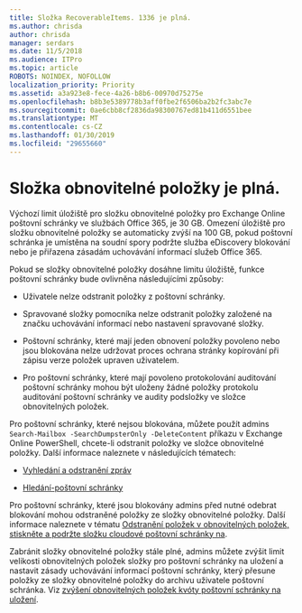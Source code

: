 ```yaml
---
title: Složka RecoverableItems. 1336 je plná.
ms.author: chrisda
author: chrisda
manager: serdars
ms.date: 11/5/2018
ms.audience: ITPro
ms.topic: article
ROBOTS: NOINDEX, NOFOLLOW
localization_priority: Priority
ms.assetid: a3a923e8-fece-4a26-b8b6-00970d75275e
ms.openlocfilehash: b8b3e5389778b3aff0fbe2f6506ba2b2fc3abc7e
ms.sourcegitcommit: 0ae6cbb8cf2836da98300767ed81b411d6551bee
ms.translationtype: MT
ms.contentlocale: cs-CZ
ms.lasthandoff: 01/30/2019
ms.locfileid: "29655660"
---
```

# <a name="the-recoverable-items-folder-is-full"></a>Složka obnovitelné položky je plná.

Výchozí limit úložiště pro složku obnovitelné položky pro Exchange Online poštovní schránky ve službách Office 365, je 30 GB. Omezení úložiště pro složku obnovitelné položky se automaticky zvýší na 100 GB, pokud poštovní schránka je umístěna na soudní spory podržte služba eDiscovery blokování nebo je přiřazena zásadám uchovávání informací služeb Office 365.
  
Pokud se složky obnovitelné položky dosáhne limitu úložiště, funkce poštovní schránky bude ovlivněna následujícími způsoby:
  
- Uživatele nelze odstranit položky z poštovní schránky.
    
- Spravované složky pomocníka nelze odstranit položky založené na značku uchovávání informací nebo nastavení spravované složky.
    
- Poštovní schránky, které mají jeden obnovení položky povoleno nebo jsou blokována nelze udržovat proces ochrana stránky kopírování při zápisu verze položek upraven uživatelem.
    
- Pro poštovní schránky, které mají povoleno protokolování auditování poštovní schránky mohou být uloženy žádné položky protokolu auditování poštovní schránky ve audity podsložky ve složce obnovitelných položek.
    
Pro poštovní schránky, které nejsou blokována, můžete použít admins `Search-Mailbox -SearchDumpsterOnly -DeleteContent` příkazu v Exchange Online PowerShell, chcete-li odstranit položky ve složce obnovitelné položky. Další informace naleznete v následujících tématech: 
  
- [Vyhledání a odstranění zpráv](https://docs.microsoft.com/office365/securitycompliance/search-for-and-delete-messagesadmin-help)
    
- [Hledání-poštovní schránky](https://docs.microsoft.com/powershell/module/exchange/mailboxes/Search-Mailbox)
    
Pro poštovní schránky, které jsou blokovány admins před nutné odebrat blokování mohou odstraněné položky ze složky obnovitelné položky. Další informace naleznete v tématu [Odstranění položek v obnovitelných položek, stiskněte a podržte složku cloudové poštovní schránky na](https://docs.microsoft.com/office365/securitycompliance/delete-items-in-the-recoverable-items-folder-of-mailboxes-on-hold).
  
Zabránit složky obnovitelné položky stále plné, admins můžete zvýšit limit velikosti obnovitelných položek složky pro poštovní schránky na uložení a nastavit zásady uchovávání informací poštovní schránky, který přesune položky ze složky obnovitelné položky do archivu uživatele poštovní schránka. Viz [zvýšení obnovitelných položek kvóty poštovní schránky na uložení](https://docs.microsoft.com/office365/securitycompliance/increase-the-recoverable-quota-for-mailboxes-on-hold).
  

